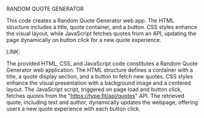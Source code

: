 RANDOM QUOTE GENERATOR

This code creates a Random Quote Generator web app. The HTML structure includes a title, quote container, and a button. CSS styles enhance the visual layout, while JavaScript fetches quotes from an API, 
updating the page dynamically on button click for a new quote experience.


LINK: 




The provided HTML, CSS, and JavaScript code constitutes a Random Quote Generator web application. The HTML structure defines a container with a title, a quote display section, and a button to fetch new quotes. 
CSS styles enhance the visual presentation with a background image and a centered layout. The JavaScript script, triggered on page load and button click, fetches quotes from the "https://type.fit/api/quotes" API. 
The retrieved quote, including text and author, dynamically updates the webpage, offering users a new quote experience with each button click.
